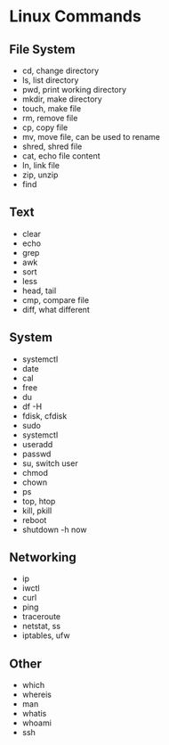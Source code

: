 # Linux Commands

## File System

- cd, change directory
- ls, list directory
- pwd, print working directory
- mkdir, make directory
- touch, make file
- rm, remove file
- cp, copy file
- mv, move file, can be used to rename
- shred, shred file
- cat, echo file content
- ln, link file
- zip, unzip
- find

## Text

- clear
- echo
- grep
- awk
- sort
- less
- head, tail
- cmp, compare file
- diff, what different

## System

- systemctl
- date
- cal
- free
- du
- df -H
- fdisk, cfdisk
- sudo
- systemctl
- useradd
- passwd
- su, switch user
- chmod
- chown
- ps
- top, htop
- kill, pkill
- reboot
- shutdown -h now

## Networking

- ip
- iwctl
- curl
- ping
- traceroute
- netstat, ss
- iptables, ufw

## Other

- which
- whereis
- man
- whatis
- whoami
- ssh
